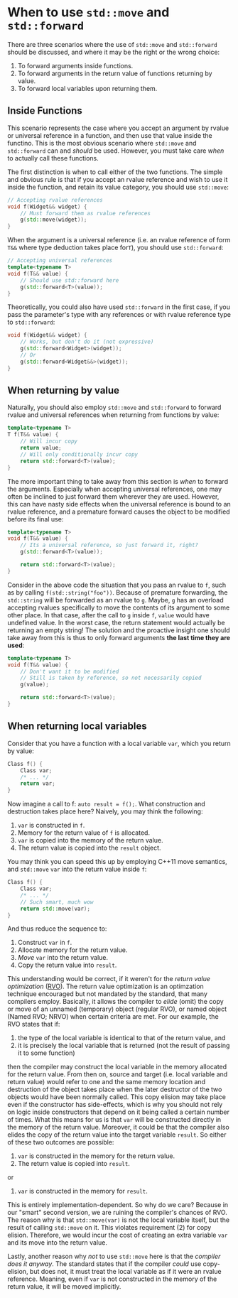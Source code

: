 # When to use `std::move` and `std::forward`

There are three scenarios where the use of `std::move` and `std::forward` should
be discussed, and where it may be the right or the wrong choice:

1. To forward arguments inside functions.
2. To forward arguments in the return value of functions returning by value.
3. To forward local variables upon returning them.

## Inside Functions

This scenario represents the case where you accept an argument by rvalue or
universal reference in a function, and then use that value inside the
functino. This is the most obvious scenario where `std::move` and `std::forward`
can and *should* be used. However, you must take care *when* to actually call
these functions.

The first distinction is when to call either of the two functions. The simple
and obvious rule is that if you accept an rvalue reference and wish to use it
inside the function, and retain its value category, you should use
`std::move`:

```C++
// Accepting rvalue references
void f(Widget&& widget) {
	// Must forward them as rvalue references
	g(std::move(widget));
}
```

When the argument is a universal reference (i.e. an rvalue
reference of form `T&&` where type deduction takes place for`T`), you should use
`std::forward`:

```C++
// Accepting universal references
template<typename T>
void f(T&& value) {
	// Should use std::forward here
	g(std::forward<T>(value));
}
```

Theoretically, you could also have used `std::forward` in the first case, if you
pass the parameter's type with any references or with rvalue reference type to
`std::forward`:

```C++
void f(Widget&& widget) {
	// Works, but don't do it (not expressive)
	g(std::forward<Widget>(widget));
	// Or
	g(std::forward<Widget&&>(widget));
}
```

## When returning by value

Naturally, you should also employ `std::move` and `std::forward` to forward
rvalue and universal references when returning from functions by value:

```C++
template<typename T>
T f(T&& value) {
	// Will incur copy
	return value;
	// Will only conditionally incur copy
	return std::forward<T>(value);
}
```

The more important thing to take away from this section is *when* to forward the
arguments. Especially when accepting universal references, one may often be
inclined to just forward them wherever they are used. However, this can have
nasty side effects when the universal reference is bound to an rvalue reference,
and a premature forward causes the object to be modified before its final use:

```C++
template<typename T>
void f(T&& value) {
	// Its a universal reference, so just forward it, right?
	g(std::forward<T>(value));

	return std::forward<T>(value);
}
```

Consider in the above code the situation that you pass an rvalue to `f`, such as
by calling `f(std::string("foo"))`. Because of premature forwarding, the
`std::string` will be forwarded as an rvalue to `g`. Maybe, `g` has an overload
accepting rvalues specifically to move the contents of its argument to some
other place. In that case, after the call to `g` inside `f`, `value` would have
undefined value. In the worst case, the return statement would actually be
returning an empty string! The solution and the proactive insight one should
take away from this is thus to only forward arguments __the last time they are
used__:

```C++
template<typename T>
void f(T&& value) {
	// Don't want it to be modified
	// Still is taken by reference, so not necessarily copied
	g(value);

	return std::forward<T>(value);
}
```

## When returning local variables

Consider that you have a function with a local variable `var`, which you return
by value:

```C++
Class f() {
	Class var;
	/* ... */
	return var;
}
```

Now imagine a call to f: `auto result = f();`. What construction and destruction
takes place here? Naively, you may think the following:

1. `var` is constructed in `f`.
2. Memory for the return value of `f` is allocated.
3. `var` is copied into the memory of the return value.
5. The return value is copied into the `result` object.


You may think you can speed this up by employing C++11 move semantics, and
`std::move` `var` into the return value inside `f`:

```C++
Class f() {
	Class var;
	/* ... */
	// Such smart, much wow
	return std::move(var);
}
```

And thus reduce the sequence to:

1. Construct `var` in `f`.
2. Allocate memory for the return value.
3. *Move* `var` into the return value.
4. Copy the return value into `result`.

This understanding would be correct, if it weren't for the *return value
optimization*
([RVO](http://stackoverflow.com/questions/12953127/what-are-copy-elision-and-return-value-optimization)). The
return value optimization is an optimzation technique encouraged but not
mandated by the standard, that many compilers employ. Basically, it allows the
compiler to *elide* (omit) the copy or move of an unnamed (temporary) object
(regular RVO), or named object (Named RVO; NRVO) when certain criteria are
met. For our example, the RVO states that if:

1. the type of the local variable is identical to that of the return value, and
2. it is precisely the local variable that is returned (not the result of
   passing it to some function)

then the compiler may construct the local variable in the memory allocated for
the return value. From then on, source and target (i.e. local variable and
return value) would refer to one and the same memory location and destruction of
the object takes place when the later destructor of the two objects would have
been normally called. This copy elision may take place even if the constructor
has side-effects, which is why you should not rely on logic inside constructors
that depend on it being called a certain number of times. What this means for us
is that `var` will be constructed directly in the memory of the return
value. Moreover, it could be that the compiler also elides the copy of the
return value into the target variable `result`. So either of these two outcomes
are possible:

1. `var` is constructed in the memory for the return value.
2. The return value is copied into `result`.

or

1. `var` is constructed in the memory for `result`.

This is entirely implementation-dependent. So why do we care? Because in our
"smart" second version, we are ruining the compiler's chances of RVO. The reason
why is that `std::move(var)` is not the local variable itself, but the result of
calling `std::move` on it. This violates requirement (2) for copy
elision. Therefore, we would incur the cost of creating an extra variable `var`
and its move into the return value.

Lastly, another reason why *not* to use `std::move` here is that the *compiler
does it anyway*. The standard states that if the compiler *could* use
copy-elision, but does not, it must treat the local variable as if it were an
rvalue reference. Meaning, even if `var` is not constructed in the memory of
the return value, it will be moved implicitly.
